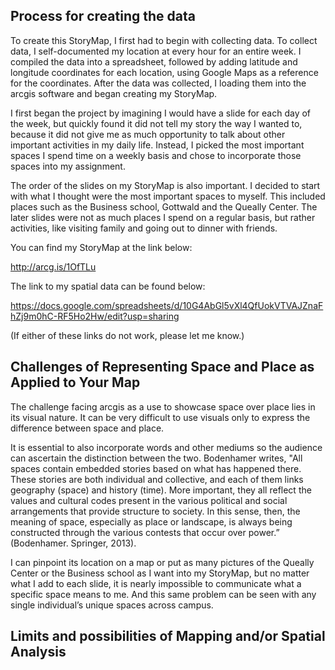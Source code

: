 ## Process for creating the data

To create this StoryMap, I first had to begin with collecting data. To collect data, I self-documented my location at every hour for an entire week. I compiled the data into a spreadsheet, followed by adding latitude and longitude coordinates for each location, using Google Maps as a reference for the coordinates. After the data was collected, I loading them into the arcgis software and began creating my StoryMap.

I first began the project by imagining I would have a slide for each day of the week, but quickly found it did not tell my story the way I wanted to, because it did not give me as much opportunity to talk about other important activities in my daily life. Instead, I picked the most important spaces I spend time on a weekly basis and chose to incorporate those spaces into my assignment.

The order of the slides on my StoryMap is also important. I decided to start with what I thought were the most important spaces to myself. This included places such as the Business school, Gottwald and the Queally Center. The later slides were not as much places I spend on a regular basis, but rather activities, like visiting family and going out to dinner with friends.

You can find my StoryMap at the link below:

http://arcg.is/1OfTLu

The link to my spatial data can be found below:

https://docs.google.com/spreadsheets/d/10G4AbGl5vXl4QfUokVTVAJZnaFhZj9m0hC-RF5Ho2Hw/edit?usp=sharing

(If either of these links do not work, please let me know.)

## Challenges of Representing Space and Place as Applied to Your Map

The challenge facing arcgis as a use to showcase space over place lies in its visual nature. It can be very difficult to use visuals only to express the difference between space and place.

It is essential to also incorporate words and other mediums so the audience can ascertain the distinction between the two. Bodenhamer writes, "All spaces contain embedded stories based on what has happened there. These stories are both individual and collective, and each of them links geography (space) and history (time). More important, they all reflect the values and cultural codes present in the various political and social arrangements that provide structure to society. In this sense, then, the meaning of space, especially as place or landscape, is always being constructed through the various contests that occur over power.” (Bodenhamer. Springer, 2013).

I can pinpoint its location on a map or put as many pictures of the Queally Center or the Business school as I want into my StoryMap, but no matter what I add to each slide, it is nearly impossible to communicate what a specific space means to me. And this same problem can be seen with any single individual’s unique spaces across campus.

## Limits and possibilities of Mapping and/or Spatial Analysis
